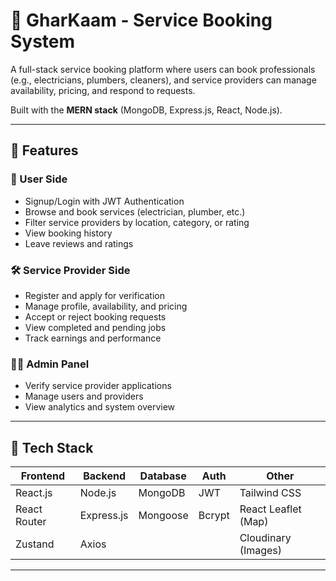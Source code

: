 # 🧰 GharKaam - Service Booking System

A full-stack service booking platform where users can book professionals (e.g., electricians, plumbers, cleaners), and service providers can manage availability, pricing, and respond to requests.

Built with the **MERN stack** (MongoDB, Express.js, React, Node.js).

---

## 🚀 Features

### 👤 User Side
- Signup/Login with JWT Authentication
- Browse and book services (electrician, plumber, etc.)
- Filter service providers by location, category, or rating
- View booking history
- Leave reviews and ratings

### 🛠️ Service Provider Side
- Register and apply for verification
- Manage profile, availability, and pricing
- Accept or reject booking requests
- View completed and pending jobs
- Track earnings and performance

### 🧑‍💼 Admin Panel
- Verify service provider applications
- Manage users and providers
- View analytics and system overview

---

## 🧱 Tech Stack

| Frontend     | Backend      | Database | Auth    | Other             |
|--------------|--------------|----------|---------|-------------------|
| React.js     | Node.js      | MongoDB  | JWT     | Tailwind CSS      |
| React Router | Express.js   | Mongoose | Bcrypt  | React Leaflet (Map) |
| Zustand      | Axios        |          |         | Cloudinary (Images) |

---
